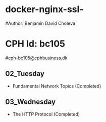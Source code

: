 # docker-nginx-ssl-
#Author: Benjamin David Choleva
# CPH Id: bc105
#cph-bc105@cphbusiness.dk


## 02_Tuesday 
* Fundamental Network Topics (Completed)


## 03_Wednesday
* The HTTP Protocol (Completed)
